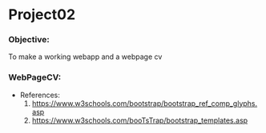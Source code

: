 # Project02

 ### Objective:
 To make a working webapp and a webpage cv
 
### WebPageCV:
  - References:
    1. https://www.w3schools.com/bootstrap/bootstrap_ref_comp_glyphs.asp
    2. https://www.w3schools.com/booTsTrap/bootstrap_templates.asp
